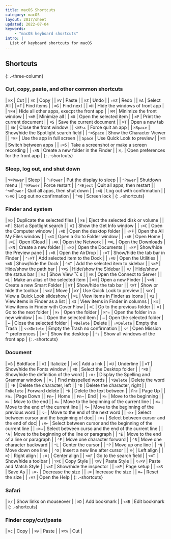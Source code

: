 ```yaml
---
title: macOS Shortcuts
category: macOS
layout: 2017/sheet
updated: 2022-07-04
keywords:
    - "macOS keyboard shortcuts"
intro: |
  List of keyboard shortcuts for macOS
---
```


Shortcuts
---------
{: .-three-column}

### Cut, copy, paste, and other common shortcuts

| `⌘X` | Cut |
| `⌘C` | Copy |
| `⌘V` | Paste |
| `⌘Z` | Undo |
| `⇧⌘Z` | Redo |
| `⌘A` | Select All |
| `⌘F` | Find items |
| `⌘G` | Find next |
| `⌘H` | Hide the windows of front app |
| `⌥⌘H` | Hide all other apps, execpt the front app |
| `⌘M` | Minimize the front window |
| `⌥⌘M` | Minimize all |
| `⌘O` | Open the selected item |
| `⌘P` | Print the current document |
| `⌘S` | Save the current document |
| `⌘T` | Open a new tab |
| `⌘W` | Close the front window |
| `⌥⌘Esc` | Force quit an app |
| `⌘Space` | Show/hide the Spotlight search field |
| `⌃⌘Space` | Show the Character Viewer |
| `⌃⌘F` | Use the app in full screen |
| `Space` | Use Quick Look to preview |
| `⌘⭾` | Switch between apps |
| `⇧⌘5` | Take a screenshot or make a screen recording |
| `⇧⌘N` | Create a new folder in the Finder |
| `⌘,` | Open preferences for the front app |
{: .-shortcuts}

### Sleep, log out, and shut down

| `⌥⌘Power` | Sleep |
| `^⇧Power` | Put the display to sleep |
| `⌃Power` | Shutdown menu |
| `⌃⌘Power` | Force restart |
| `⌃⌘Eject` | Quit all apps, then restart |
| `⌃⌥⌘Power` | Quit all apps, then shut down |
| `⇧⌘Q` | Log out with confirmation |
| `⌥⇧⌘Q` | Log out no confirmation |
| `^⌘Q` | Screen lock |
{: .-shortcuts}

### Finder and system

| `⌘D` | Duplicate the selected files |
| `⌘E` | Eject the selected disk or volume |
| `⌘F` | Start a Spotlight search |
| `⌘I` | Show the Get Info window |
| `⇧⌘C` | Open the Computer window |
| `⇧⌘D` | Open the desktop folder |
| `⇧⌘F` | Open the All My Files window |
| `⇧⌘G` | Open a Go to Folder window |
| `⇧⌘H` | Open Home |
| `⇧⌘I` | Open iCloud |
| `⇧⌘K` | Open the Network |
| `⌥⌘L` | Open the Downloads |
| `⇧⌘N` | Create a new folder |
| `⇧⌘O` | Open the Documents |
| `⇧⌘P` | Show/hide the Preview pane |
| `⇧⌘R` | Open the AirDrop |
| `⇧⌘T` | Show/hide the tab bar in Finder |
| `⌃⇧⌘T` | Add selected item to the Dock |
| `⇧⌘U` | Open the Utilities |
| `⌥⌘D` | Show/hide the Dock | 
| `⌃⌘T` | Add the selected item to sidebar |
| `⌥⌘P` | Hide/show the path bar |
| `⌥⌘S` | Hide/show the Sidebar |
| `⌘/` | Hide/show the status bar |
| `⌘J` | Show View ⌥ s |
| `⌘K` | Open the Connect to Server |
| `⌘L` | Make an alias of the selected item |
| `⌘N` | Open a new Finder |
| `⌥⌘N` | Create a new Smart Folder |
| `⌘T` | Show/hide the tab bar |
| `⌥⌘T` | Show or hide the toolbar |
| `⌥⌘V` | Move |
| `⌘Y` | Use Quick Look to preview |
| `⌥⌘Y` | View a Quick Look slideshow |
| `⌘1` | View items in Finder as icons |
| `⌘2` | View items in Finder as a list |
| `⌘3` | View items in Finder in columns | 
| `⌘4` | View items in Finder with Cover Flow |
| `⌘[` | Go to the previous folder |
| `⌘]` | Go to the next folder |
| `⌘↑` | Open the folder |
| `⌘⌃↑` | Open the folder in a new window |
| `⌘↓` | Open the selected item |
| `→` | Open the selected folder |
| `←` | Close the selected folder |
| `⌘Delete` | Delete |
| `⇧⌘Delete` |  Empty the Trash |
| `⌥⇧⌘Delete` | Empty the Trash no confirmation |
| `⌥⌃` | Open Mission ⌃  preferences |
| `⌘⌃` | Show the desktop | 
| `⌃↓` | Show all windows of the front app |
{: .-shortcuts}

### Document

| `⌘B` | Boldface | 
| `⌘I` | Italicize |
| `⌘K` | Add a link |
| `⌘U` | Underline |
| `⌘T` | Show/hide the Fonts window |
| `⌘D` | Select the Desktop folder |
| `⌃⌘D` | Show/hide the definition of the word |
| `⇧⌘:` | Display the Spelling and Grammar window |
| `⌘;` | Find misspelled words |
| `⌥Delete` | Delete the word |
| `⌃H` | Delete the character, left |
| `⌃D` | Delete the character, right |
| `FnDelete` | Forward delete |
| `⌃K` | Delete the text between |
| `Fn↑` | Page Up | 
| `Fn↓` | Page Down |
| `Fn←` | Home |
| `Fn→` | End |
| `⌘↑` | Move to the beginning |
| `⌘↓` | Move to the end |
| `⌘←` | Move to the beginning of the current line |
| `⌘→` | Move to the end of the current line |
| `⌥←` | Move to the beginning of the previous word |
| `⌥→` | Move to the end of the next word |
| `⇧⌘↑` | Select between cursor and the beginning of doc|
| `⇧⌘↓` | Select between cursor and the end of doc|
| `⇧⌘←` | Select between cursor and the beginning of the current line |
| `⇧⌘→` | Select between curso and the end of the current line |
| `⌃A` | Move to the beginning of the line or paragraph |
| `⌃E` | Move to the end of a line or paragraph |
| `⌃F` | Move one character forward |
| `⌃B` | Move one character backward |
| `⌃L` | Center the cursor |
| `⌃P` | Move up one line |
| `⌃N` | Move down one line |
| `⌃O` | Insert a new line after cursor |
| `⌘{` | Left align |
| `⌘}` | Right align |
| `⇧⌘|` | Center align |
| `⌥⌘F` | Go to the search field | 
| `⌥⌘T` | Show/hide a toolbar |
| `⌥⌘C` | Copy Style |
| `⌥⌘V` | Paste Style |
| `⌥⇧⌘V` | Paste and Match Style |
| `⌥⌘I` | Show/hide the inspector |
| `⇧⌘P` | Page setup |
| `⇧⌘S` | Save As |
| `⇧⌘-` | Decrease the size |
| `⇧⌘` | Increase the size |
| `⌘=` | Reset the size |
| `⇧⌘?` | Open the Help |
{: .-shortcuts}

### Safari

| `⌘/` | Show links on mouseover | 
| `⌘D` | Add bookmark |
| `⌥⌘B` | Edit bookmark |
{: .-shortcuts}

### Finder copy/cut/paste

| `⌘c` | Copy |
| `⌘v` | Paste |
| `⌘⌥v` | Cut |
